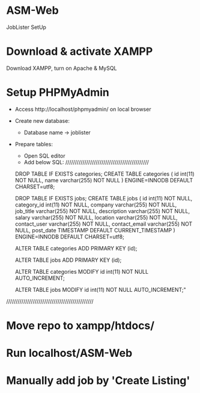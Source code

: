 # ASM-Web
 JobLister SetUp

# Download & activate XAMPP
Download XAMPP, turn on Apache & MySQL

# Setup PHPMyAdmin

- Access http://localhost/phpmyadmin/ on local browser
- Create new database: 
    + Database name -> joblister
- Prepare tables:
    + Open SQL editor
    + Add below SQL:
////////////////////////////////////////////

    DROP TABLE IF EXISTS categories;
    CREATE TABLE categories (
        id int(11) NOT NULL,
        name varchar(255) NOT NULL
    ) ENGINE=INNODB DEFAULT CHARSET=utf8;

    DROP TABLE IF EXISTS jobs;
    CREATE TABLE jobs (
        id int(11) NOT NULL,
        category_id int(11) NOT NULL,
        company varchar(255) NOT NULL,
        job_title varchar(255) NOT NULL,
        description varchar(255) NOT NULL,
        salary varchar(255) NOT NULL,
        location varchar(255) NOT NULL,
        contact_user varchar(255) NOT NULL,
        contact_email varchar(255) NOT NULL,
        post_date TIMESTAMP DEFAULT CURRENT_TIMESTAMP
    ) ENGINE=INNODB DEFAULT CHARSET=utf8;


    ALTER TABLE categories
        ADD PRIMARY KEY (id);

    ALTER TABLE jobs
        ADD PRIMARY KEY (id);

    ALTER TABLE categories
        MODIFY id int(11) NOT NULL AUTO_INCREMENT;

    ALTER TABLE jobs
        MODIFY id int(11) NOT NULL AUTO_INCREMENT;"
    
//////////////////////////////////////////////

# Move repo to xampp/htdocs/

# Run localhost/ASM-Web

# Manually add job by 'Create Listing'
